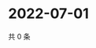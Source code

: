 # 2022-07-01

共 0 条

<!-- BEGIN WEIBO -->
<!-- 最后更新时间 Fri Jul 01 2022 02:22:43 GMT+0800 (China Standard Time) -->

<!-- END WEIBO -->
